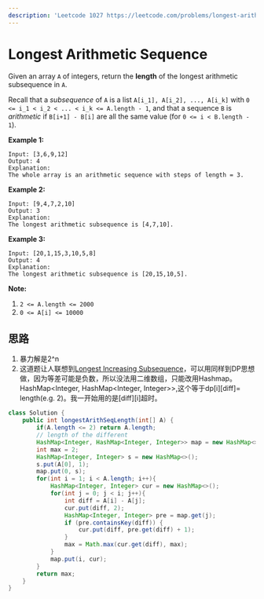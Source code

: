 ```yaml
---
description: 'Leetcode 1027 https://leetcode.com/problems/longest-arithmetic-sequence/'
---
```


# Longest Arithmetic Sequence

Given an array `A` of integers, return the **length** of the longest arithmetic subsequence in `A`.

Recall that a _subsequence_ of `A` is a list `A[i_1], A[i_2], ..., A[i_k]` with `0 <= i_1 < i_2 < ... < i_k <= A.length - 1`, and that a sequence `B` is _arithmetic_ if `B[i+1] - B[i]` are all the same value \(for `0 <= i < B.length - 1`\).

**Example 1:**

```text
Input: [3,6,9,12]
Output: 4
Explanation: 
The whole array is an arithmetic sequence with steps of length = 3.
```

**Example 2:**

```text
Input: [9,4,7,2,10]
Output: 3
Explanation: 
The longest arithmetic subsequence is [4,7,10].
```

**Example 3:**

```text
Input: [20,1,15,3,10,5,8]
Output: 4
Explanation: 
The longest arithmetic subsequence is [20,15,10,5].
```

**Note:**

1. `2 <= A.length <= 2000`
2. `0 <= A[i] <= 10000`

## 思路

1. 暴力解是2^n
2. 这道题让人联想到[Longest Increasing Subsequence](longest-increasing-subsequence-todo.md)，可以用同样到DP思想做，因为等差可能是负数，所以没法用二维数组，只能改用Hashmap。HashMap&lt;Integer, HashMap&lt;Integer, Integer&gt;&gt;,这个等于dp\[i\]\[diff\]= length\(e.g. 2\)。我一开始用的是\[diff\]\[i\]超时。

```java
class Solution {
    public int longestArithSeqLength(int[] A) {
        if(A.length <= 2) return A.length;
        // length of the different
        HashMap<Integer, HashMap<Integer, Integer>> map = new HashMap<>();
        int max = 2;
        HashMap<Integer, Integer> s = new HashMap<>();
        s.put(A[0], 1);
        map.put(0, s);
        for(int i = 1; i < A.length; i++){
            HashMap<Integer, Integer> cur = new HashMap<>();
            for(int j = 0; j < i; j++){
                int diff = A[i] - A[j];
                cur.put(diff, 2);
                HashMap<Integer, Integer> pre = map.get(j);
                if (pre.containsKey(diff)) {
                    cur.put(diff, pre.get(diff) + 1);
                }
                max = Math.max(cur.get(diff), max);
            }
            map.put(i, cur);
        }
        return max;
    }
}
```



